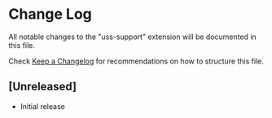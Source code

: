 # Change Log

All notable changes to the "uss-support" extension will be documented in this file.

Check [Keep a Changelog](http://keepachangelog.com/) for recommendations on how to structure this file.

## [Unreleased]

- Initial release